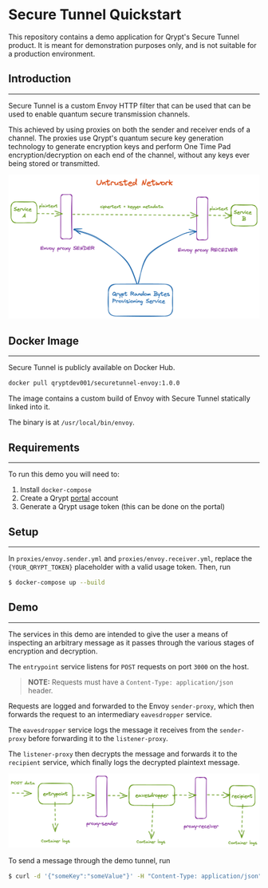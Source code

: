 # Secure Tunnel Quickstart

This repository contains a demo application for Qrypt's Secure Tunnel product.
It is meant for demonstration purposes only, and is not suitable for a production environment.

## Introduction
---

Secure Tunnel is a custom Envoy HTTP filter that can be used that can be used to enable quantum secure
transmission channels. 

This achieved by using proxies on both the sender and receiver ends of a channel. The proxies
use Qrypt's quantum secure key generation technology to generate encryption keys and perform One Time Pad
encryption/decryption on each end of the channel, without any keys ever being stored or transmitted.

![](docs/secure-tunnel-overview.png)

## Docker Image
---

Secure Tunnel is publicly available on Docker Hub.

```bash
docker pull qryptdev001/securetunnel-envoy:1.0.0
```
The image contains a custom build of Envoy with Secure Tunnel statically linked into it.

The binary is at `/usr/local/bin/envoy`.

## Requirements
---

To run this demo you will need to:

1. Install `docker-compose`
2. Create a Qrypt [portal](https://portal.qrypt.com) account
3. Generate a Qrypt usage token (this can be done on the portal)

## Setup
---

In `proxies/envoy.sender.yml` and `proxies/envoy.receiver.yml`, replace the `{YOUR_QRYPT_TOKEN}` placeholder with a valid usage token. Then, run

```bash
$ docker-compose up --build
```

## Demo 
---

The services in this demo are intended to give the user a means of inspecting an arbitrary message as it passes through the various stages of encryption and decryption.

The `entrypoint` service listens for `POST` requests on port `3000` on the host. 

> **NOTE:**   Requests must have a `Content-Type: application/json` header.

Requests are logged and forwarded to the Envoy `sender-proxy`, which then forwards the request to an intermediary `eavesdropper` service. 

The `eavesdropper` service logs the message it receives from the `sender-proxy` before forwarding it to the `listener-proxy`.

The `listener-proxy` then decrypts the message and forwards it to the `recipient` service, which finally logs the decrypted plaintext message. 

![](docs/secure-tunnel-demo.png)

To send a message through the demo tunnel, run

```bash
$ curl -d '{"someKey":"someValue"}' -H "Content-Type: application/json" -X POST http://localhost:3000
```

